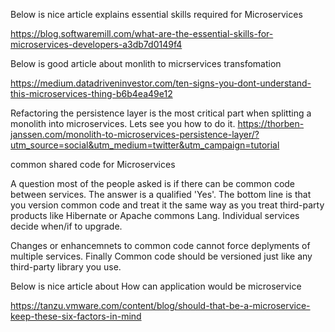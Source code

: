 Below is nice article explains essential skills required for Microservices

https://blog.softwaremill.com/what-are-the-essential-skills-for-microservices-developers-a3db7d0149f4

Below is good article about monlith to micrservices transfomation

https://medium.datadriveninvestor.com/ten-signs-you-dont-understand-this-microservices-thing-b6b4ea49e12

Refactoring the persistence layer is the most critical part when splitting a monolith into microservices. Lets see you how to do it.
https://thorben-janssen.com/monolith-to-microservices-persistence-layer/?utm_source=social&utm_medium=twitter&utm_campaign=tutorial


common shared code for Microservices

A question most of the people asked is if there can be common code between services. The answer is a qualified 'Yes'. The bottom line is that you version common code and treat it the same way as you treat third-party products like Hibernate or Apache commons Lang. Individual services decide when/if to upgrade. 

Changes or enhancemnets to common code cannot force deplyments of multiple services. Finally Common code should be versioned just like any third-party library you use. 



Below is nice article about How can application would be microservice

https://tanzu.vmware.com/content/blog/should-that-be-a-microservice-keep-these-six-factors-in-mind



